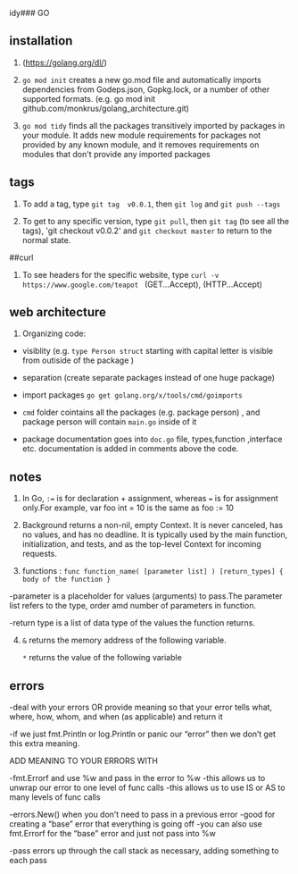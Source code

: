 idy### GO

## installation

1. (https://golang.org/dl/)

2. `go mod init`  creates a new go.mod file and automatically imports dependencies from Godeps.json, Gopkg.lock, or a number of other supported formats. (e.g. go mod init github.com/monkrus/golang_architecture.git)

3. `go mod tidy` finds all the packages transitively imported by packages in your module. It adds new module requirements for packages not provided by any known module, and it removes requirements on modules that don't provide any imported packages 


## tags

1. To add a tag, type `git tag  v0.0.1`, then `git log` and `git push --tags`

2. To get to any specific version, type `git pull`, then `git tag` (to see all the tags),
   'git checkout v0.0.2' and `git checkout master` to return to the normal state.

##curl

1. To see headers for the specific website, type `curl -v  https://www.google.com/teapot `
   (GET...Accept), (HTTP...Accept)

## web architecture

1. Organizing code: 

- visiblity (e.g. `type Person struct` starting with capital letter is visible from outiside of the package  )
- separation (create separate packages instead of one huge package)

- import packages `go get golang.org/x/tools/cmd/goimports`

- `cmd` folder cointains all the packages (e.g. package person) , and package person will contain `main.go` inside of it

- package documentation goes into `doc.go` file, types,function ,interface etc. documentation is added in comments above the code.

## notes

1. In Go, `:=`  is for declaration + assignment, whereas `=` is for assignment only.For example, var foo int = 10 is the same as foo := 10

2. Background returns a non-nil, empty Context. It is never canceled, has no values, and has no deadline. 
   It is typically used by the main function, initialization, and tests, and as the top-level Context for incoming requests.

3. functions : 
`func function_name( [parameter list] ) [return_types]
{
   body of the function
}`

-parameter is a placeholder for values (arguments) to pass.The parameter list refers to the type, order amd number of parameters in function.

-return type is a list of data type of the values the function returns.

4. `&` returns the memory address of the following variable.

   `*` returns the value of the following variable

## errors

-deal with your errors OR provide meaning so that your error tells what, where, how, whom, and when (as applicable) and return it

-if we just fmt.Println or log.Println or panic our “error” then we don’t get this extra meaning. 

ADD MEANING TO YOUR ERRORS WITH

-fmt.Errorf and use %w and pass in the error to %w
-this allows us to unwrap our error to one level of func calls
-this allows us to use IS or AS to many levels of func calls

-errors.New() when you don’t need to pass in a previous error
-good for creating a “base” error that everything is going off
-you can also use fmt.Errorf for the “base” error and just not pass into %w

-pass errors up through the call stack as necessary, adding something to each pass







